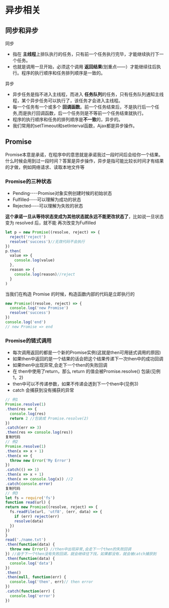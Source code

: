 # 异步相关

## 同步和异步

同步

- 指在 **主线程**上排队执行的任务，只有前一个任务执行完毕，才能继续执行下一个任务。
- 也就是调用一旦开始，必须这个调用 **返回结果**(划重点——）才能继续往后执行。程序的执行顺序和任务排列顺序是一致的。

异步

- 异步任务是指不进入主线程，而进入 **任务队列**的任务，只有任务队列通知主线程，某个异步任务可以执行了，该任务才会进入主线程。
- 每一个任务有一个或多个 **回调函数**。前一个任务结束后，不是执行后一个任务,而是执行回调函数，后一个任务则是不等前一个任务结束就执行。
- 程序的执行顺序和任务的排列顺序是**不一致**的，异步的。
- 我们常用的setTimeout和setInterval函数，Ajax都是异步操作。

## Promise

Promise本意是承诺，在程序中的意思就是承诺我过一段时间后会给你一个结果。 什么时候会用到过一段时间？答案是异步操作，异步是指可能比较长时间才有结果的才做，例如网络请求、读取本地文件等

### Promise的三种状态

- Pending----Promise对象实例创建时候的初始状态
- Fulfilled----可以理解为成功的状态
- Rejected----可以理解为失败的状态

**这个承诺一旦从等待状态变成为其他状态就永远不能更改状态了**，比如说一旦状态变为 resolved 后，就不能 再次改变为Fulfilled

```javascript
let p = new Promise((resolve, reject) => {
  reject('reject')
  resolve('success')//无效代码不会执行
})
p.then(
  value => {
    console.log(value)
  },
  reason => {
    console.log(reason)//reject
  }
)
```

当我们在构造 Promise 的时候，构造函数内部的代码是立即执行的

```javascript
new Promise((resolve, reject) => {
  console.log('new Promise')
  resolve('success')
})
console.log('end')
// new Promise => end
```

### Promise的链式调用

- 每次调用返回的都是一个新的Promise实例(这就是then可用链式调用的原因)
- 如果then中返回的是一个结果的话会把这个结果传递下一次then中的成功回调
- 如果then中出现异常,会走下一个then的失败回调
- 在 then中使用了return，那么 return 的值会被Promise.resolve() 包装(见例1，2)
- then中可以不传递参数，如果不传递会透到下一个then中(见例3)
- catch 会捕获到没有捕获的异常

```javascript
// 例1
Promise.resolve(1)
.then(res => {
  console.log(res)
  return 2 //包装成 Promise.resolve(2)
})
.catch(err => 3)
.then(res => console.log(res))
复制代码
// 例2
Promise.resolve(1)
.then(x => x + 1)
.then(x => {
  throw new Error('My Error')
})
.catch(() => 1)
.then(x => x + 1)
.then(x => console.log(x)) //2
.catch(console.error)
复制代码
// 例3
let fs = require('fs')
function read(url) {
return new Promise((resolve, reject) => {
  fs.readFile(url, 'utf8', (err, data) => {
    if (err) reject(err)
    resolve(data)
  })
})
}
read('./name.txt')
.then(function(data) {
  throw new Error() //then中出现异常,会走下一个then的失败回调
}) //由于下一个then没有失败回调，就会继续往下找，如果都没有，就会被catch捕获到
.then(function(data) {
  console.log('data')
})
.then()
.then(null, function(err) {
  console.log('then', err)// then error
})
.catch(function(err) {
  console.log('error')
})
```
